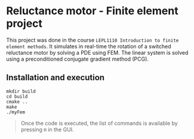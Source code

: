 # Reluctance motor - Finite element project

This project was done in the course `LEPL1110 Introduction to finite element methods`. It simulates in real-time the rotation of a switched reluctance motor by solving a PDE using FEM. The linear system is solved using a preconditioned conjugate gradient method (PCG).

## Installation and execution
```
mkdir build
cd build
cmake ..
make
./myFem
```

> Once the code is executed, the list of commands is available by pressing `H` in the GUI.

